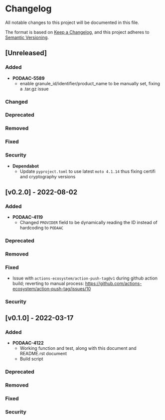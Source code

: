 # Changelog

All notable changes to this project will be documented in this file.

The format is based on [Keep a Changelog](http://keepachangelog.com/en/1.0.0/),
and this project adheres to [Semantic Versioning](https://semver.org/spec/v2.0.0.html).

## [Unreleased]

### Added
- **PODAAC-5589**
  - enable granule_id/identifier/product_name to be manually set, fixing a .tar.gz issue
### Changed
### Deprecated
### Removed
### Fixed
### Security
- **Dependabot**
  - Update `pyproject.toml` to use latest `moto 4.1.14` thus fixing certifi and cryptography versions

## [v0.2.0] - 2022-08-02

### Added
- **PODAAC-4119**
  - Changed `PROVIDER` field to be dynamically reading the ID instead of hardcoding to `PODAAC`
### Deprecated
### Removed
### Fixed
- Issue with `actions-ecosystem/action-push-tag@v1` during github action build; reverting to manual process: https://github.com/actions-ecosystem/action-push-tag/issues/10
### Security

## [v0.1.0] - 2022-03-17

### Added
- **PODAAC-4122**
  - Working function and test, along with this document and README.rst document
  - Build script
### Deprecated
### Removed
### Fixed
### Security